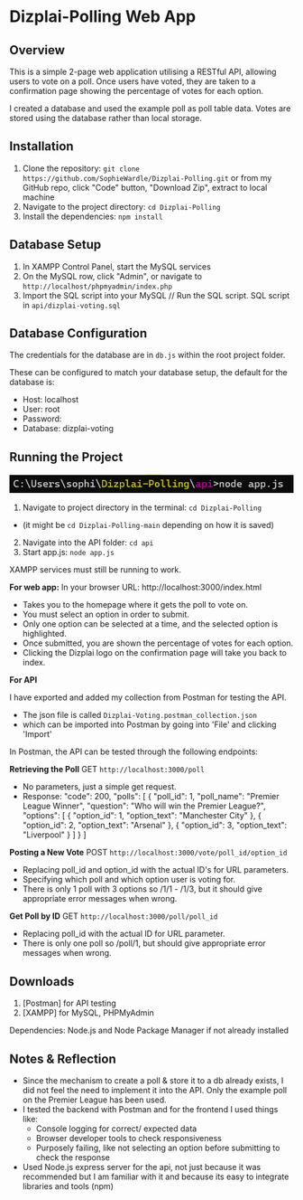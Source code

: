 # Dizplai-Polling Web App

## Overview

This is a simple 2-page web application utilising a RESTful API, allowing users to vote on a poll. Once users have voted, they are taken to a confirmation page showing the percentage of votes for each option.

I created a database and used the example poll as poll table data. Votes are stored using the database rather than local storage.

## Installation

1. Clone the repository: `git clone https://github.com/SophieWardle/Dizplai-Polling.git` or from my GitHub repo, click "Code" button, "Download Zip", extract to local machine
2. Navigate to the project directory: `cd Dizplai-Polling`
3. Install the dependencies: `npm install`

## Database Setup

1. In XAMPP Control Panel, start the MySQL services
2. On the MySQL row, click "Admin", or navigate to `http://localhost/phpmyadmin/index.php`
3. Import the SQL script into your MySQL // Run the SQL script. SQL script in `api/dizplai-voting.sql`

## Database Configuration

The credentials for the database are in `db.js` within the root project folder.

These can be configured to match your database setup, the default for the database is:

- Host: localhost
- User: root
- Password:
- Database: dizplai-voting

## Running the Project

![Command line running project](running.png)

1. Navigate to project directory in the terminal: `cd Dizplai-Polling`
- (it might be `cd Dizplai-Polling-main` depending on how it is saved)
2. Navigate into the API folder: `cd api`
3. Start app.js: `node app.js`

XAMPP services must still be running to work.

**For web app:**
In your browser URL: http://localhost:3000/index.html

- Takes you to the homepage where it gets the poll to vote on.
- You must select an option in order to submit.
- Only one option can be selected at a time, and the selected option is highlighted.
- Once submitted, you are shown the percentage of votes for each option.
- Clicking the Dizplai logo on the confirmation page will take you back to index.

**For API**

I have exported and added my collection from Postman for testing the API.
- The json file is called `Dizplai-Voting.postman_collection.json` 
- which can be imported into Postman by going into 'File' and clicking 'Import'

In Postman, the API can be tested through the following endpoints:

**Retrieving the Poll**
GET `http://localhost:3000/poll`
- No parameters, just a simple get request.
- Response:
"code": 200,
    "polls": [
        {
            "poll_id": 1,
            "poll_name": "Premier League Winner",
            "question": "Who will win the Premier League?",
            "options": [
                {
                    "option_id": 1,
                    "option_text": "Manchester City"
                },
                {
                    "option_id": 2,
                    "option_text": "Arsenal"
                },
                {
                    "option_id": 3,
                    "option_text": "Liverpool"
                }
            ]
        }
    ]

**Posting a New Vote**
POST `http://localhost:3000/vote/poll_id/option_id`
- Replacing poll_id and option_id with the actual ID's for URL parameters.
- Specifying which poll and which option user is voting for.
- There is only 1 poll with 3 options so /1/1 - /1/3, but it should give appropriate error messages when wrong.

**Get Poll by ID**
GET `http://localhost:3000/poll/poll_id`
- Replacing poll_id with the actual ID for URL parameter.
- There is only one poll so /poll/1, but should give appropriate error messages when wrong.

## Downloads 

1. [Postman] for API testing
2. [XAMPP] for MySQL, PHPMyAdmin

Dependencies: Node.js and Node Package Manager if not already installed

## Notes & Reflection

- Since the mechanism to create a poll & store it to a db already exists, I did not feel the need to implement it into the API. Only the example poll on the Premier League has been used.
- I tested the backend with Postman and for the frontend I used things like:
  - Console logging for correct/ expected data
  - Browser developer tools to check responsiveness
  - Purposely failing, like not selecting an option before submitting to check the response
- Used Node.js express server for the api, not just because it was recommended but I am familiar with it and because its easy to integrate libraries and tools (npm)